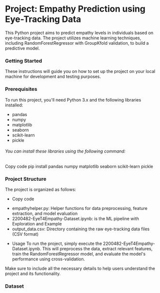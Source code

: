 # Project: Empathy Prediction using Eye-Tracking Data

This Python project aims to predict empathy levels in individuals based on eye-tracking data. The project utilizes machine learning techniques, including RandomForestRegressor with GroupKfold validation, to build a predictive model.

### Getting Started
These instructions will guide you on how to set up the project on your local machine for development and testing purposes.

### Prerequisites
To run this project, you'll need Python 3.x and the following libraries installed:

* pandas
* numpy
* matplotlib
* seaborn
* scikit-learn
* pickle

###### You can install these libraries using the following command:

Copy code
pip install pandas numpy matplotlib seaborn scikit-learn pickle

### Project Structure
The project is organized as follows:

* Copy code
- empathyhelper.py: Helper functions for data preprocessing, feature extraction, and model evaluation
- 2200482-EyeT4Empathy-Dataset.ipynb: is the ML pipeline with Exploration and Example
- output_data.csv: Directory containing the raw eye-tracking data files (CSV format)
* Usage
To run the project, simply execute the 2200482-EyeT4Empathy-Dataset.ipynb. This will preprocess the data, extract relevant features, train the RandomForestRegressor model, and evaluate the model's performance using cross-validation.

Make sure to include all the necessary details to help users understand the project and its functionality.

### Dataset
